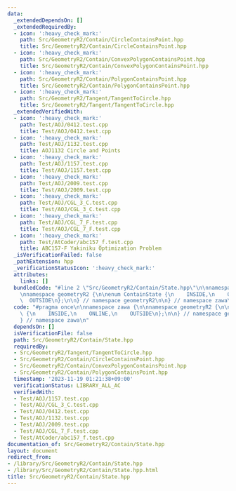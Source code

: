 ```yaml
---
data:
  _extendedDependsOn: []
  _extendedRequiredBy:
  - icon: ':heavy_check_mark:'
    path: Src/GeometryR2/Contain/CircleContainsPoint.hpp
    title: Src/GeometryR2/Contain/CircleContainsPoint.hpp
  - icon: ':heavy_check_mark:'
    path: Src/GeometryR2/Contain/ConvexPolygonContainsPoint.hpp
    title: Src/GeometryR2/Contain/ConvexPolygonContainsPoint.hpp
  - icon: ':heavy_check_mark:'
    path: Src/GeometryR2/Contain/PolygonContainsPoint.hpp
    title: Src/GeometryR2/Contain/PolygonContainsPoint.hpp
  - icon: ':heavy_check_mark:'
    path: Src/GeometryR2/Tangent/TangentToCircle.hpp
    title: Src/GeometryR2/Tangent/TangentToCircle.hpp
  _extendedVerifiedWith:
  - icon: ':heavy_check_mark:'
    path: Test/AOJ/0412.test.cpp
    title: Test/AOJ/0412.test.cpp
  - icon: ':heavy_check_mark:'
    path: Test/AOJ/1132.test.cpp
    title: AOJ1132 Circle and Points
  - icon: ':heavy_check_mark:'
    path: Test/AOJ/1157.test.cpp
    title: Test/AOJ/1157.test.cpp
  - icon: ':heavy_check_mark:'
    path: Test/AOJ/2009.test.cpp
    title: Test/AOJ/2009.test.cpp
  - icon: ':heavy_check_mark:'
    path: Test/AOJ/CGL_3_C.test.cpp
    title: Test/AOJ/CGL_3_C.test.cpp
  - icon: ':heavy_check_mark:'
    path: Test/AOJ/CGL_7_F.test.cpp
    title: Test/AOJ/CGL_7_F.test.cpp
  - icon: ':heavy_check_mark:'
    path: Test/AtCoder/abc157_f.test.cpp
    title: ABC157-F Yakiniku Optimization Problem
  _isVerificationFailed: false
  _pathExtension: hpp
  _verificationStatusIcon: ':heavy_check_mark:'
  attributes:
    links: []
  bundledCode: "#line 2 \"Src/GeometryR2/Contain/State.hpp\"\n\nnamespace zawa {\n\
    \nnamespace geometryR2 {\n\nenum ContainState {\n    INSIDE,\n    ONLINE,\n  \
    \  OUTSIDE\n};\n\n} // namespace geometryR2\n\n} // namespace zawa\n"
  code: "#pragma once\n\nnamespace zawa {\n\nnamespace geometryR2 {\n\nenum ContainState\
    \ {\n    INSIDE,\n    ONLINE,\n    OUTSIDE\n};\n\n} // namespace geometryR2\n\n\
    } // namespace zawa\n"
  dependsOn: []
  isVerificationFile: false
  path: Src/GeometryR2/Contain/State.hpp
  requiredBy:
  - Src/GeometryR2/Tangent/TangentToCircle.hpp
  - Src/GeometryR2/Contain/CircleContainsPoint.hpp
  - Src/GeometryR2/Contain/ConvexPolygonContainsPoint.hpp
  - Src/GeometryR2/Contain/PolygonContainsPoint.hpp
  timestamp: '2023-11-19 01:21:38+09:00'
  verificationStatus: LIBRARY_ALL_AC
  verifiedWith:
  - Test/AOJ/1157.test.cpp
  - Test/AOJ/CGL_3_C.test.cpp
  - Test/AOJ/0412.test.cpp
  - Test/AOJ/1132.test.cpp
  - Test/AOJ/2009.test.cpp
  - Test/AOJ/CGL_7_F.test.cpp
  - Test/AtCoder/abc157_f.test.cpp
documentation_of: Src/GeometryR2/Contain/State.hpp
layout: document
redirect_from:
- /library/Src/GeometryR2/Contain/State.hpp
- /library/Src/GeometryR2/Contain/State.hpp.html
title: Src/GeometryR2/Contain/State.hpp
---
```

